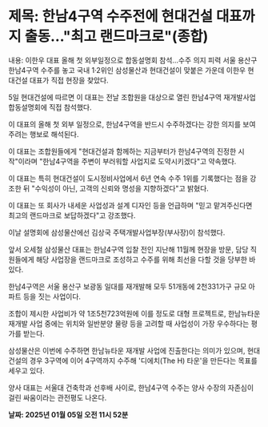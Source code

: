 # **제목: 한남4구역 수주전에 현대건설 대표까지 출동…"최고 랜드마크로"(종합)**

  내용: 이한우 대표 올해 첫 외부일정으로 합동설명회 참석…수주 의지 피력 서울 용산구 한남4구역 수주를 놓고 국내 1·2위인 삼성물산과 현대건설이 맞붙은 가운데 이한우 현대건설 대표가 직접 현장을 찾았다.

5일 현대건설에 따르면 이 대표는 전날 조합원을 대상으로 열린 한남4구역 재개발사업 합동설명회에 직접 참석했다.

이 대표의 올해 첫 외부 일정으로, 한남4구역을 반드시 수주하겠다는 강한 의지를 보여주려는 행보로 해석된다.

이 대표는 조합원들에게 "현대건설과 함께하는 지금부터가 한남4구역의 진정한 시작"이라며 "한남4구역을 주변이 부러워할 사업지로 도약시키겠다"고 약속했다.

이 대표는 특히 현대건설이 도시정비사업에서 6년 연속 수주 1위를 기록했다는 점을 강조한 뒤 "수익성이 아닌, 고객의 신뢰와 명성을 지향하겠다"고 밝혔다.

이 대표는 또 회사가 내세운 사업성과 설계 디자인 등을 언급하며 "믿고 맡겨주신다면 최고의 랜드마크로 보답하겠다"고 강조했다.

이날 설명회에 삼성물산에선 김상국 주택개발사업부장(부사장)이 참석했다.

앞서 오세철 삼성물산 대표는 한남4구역 입찰 전인 지난해 11월께 현장을 방문, 담당 직원들에게 해당 사업장을 랜드마크로 조성하고 수주를 위해 최선을 다할 것을 당부한 바 있다.

한남4구역은 서울 용산구 보광동 일대를 재개발해 모두 51개동에 2천331가구 규모 아파트 등을 짓는 사업이다.

조합이 제시한 사업비가 약 1조5천723억원에 이를 정도로 대형 프로젝트로, 한남뉴타운 재개발 사업 중에는 위치와 일반분양 물량 등을 고려할 때 사업성이 가장 우수하다는 평가를 받는다.

삼성물산은 이번에 수주하면 한남뉴타운 재개발 사업에 진출한다는 의미가 있으며, 현대건설의 경우 3구역에 이어 4구역까지 수주해 '디에치(The H) 타운'을 만든다는 목표를 세우고 있다.

양사 대표는 서울대 건축학과 선후배 사이로, 한남4구역 수주는 양사 수장의 자존심이 걸린 싸움이라는 관전평도 나온다.

  **날짜: 2025년 01월 05일 오전 11시 52분**